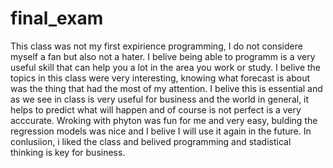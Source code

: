 # final_exam
This class was not my first expirience programming, I do not considere myself a fan but also not a hater. I belive being able to programm is a very useful skill that can help you a lot in the area you work or study. I belive the topics in this class were very interesting, knowing what forecast is about was the thing that had the most of my attention. I belive this is essential and as we see in class is very useful for business and the world in general, it helps to predict what will happen and of course is not perfect is a very acccurate. Wroking with phyton was fun for me and very easy, bulding the regression models was nice and I belive I will use it again in the future. In conlusiion, i liked the class and belived programming and stadistical thinking is key for business. 
